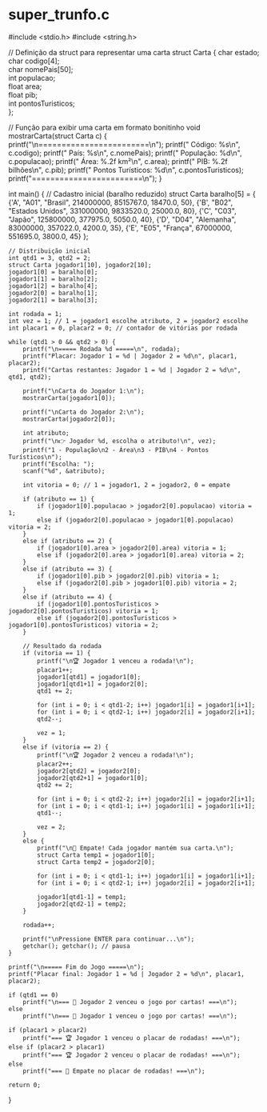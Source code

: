 # super_trunfo.c

#include <stdio.h>
#include <string.h>

// Definição da struct para representar uma carta
struct Carta {
    char estado;              
    char codigo[4];           
    char nomePais[50];        
    int populacao;            
    float area;               
    float pib;                
    int pontosTuristicos;     
};

// Função para exibir uma carta em formato bonitinho
void mostrarCarta(struct Carta c) {
    printf("\n========================\n");
    printf(" Código: %s\n", c.codigo);
    printf(" País: %s\n", c.nomePais);
    printf(" População: %d\n", c.populacao);
    printf(" Área: %.2f km²\n", c.area);
    printf(" PIB: %.2f bilhões\n", c.pib);
    printf(" Pontos Turísticos: %d\n", c.pontosTuristicos);
    printf("========================\n");
}

int main() {
    // Cadastro inicial (baralho reduzido)
    struct Carta baralho[5] = {
        {'A', "A01", "Brasil",          214000000, 8515767.0, 18470.0, 50},
        {'B', "B02", "Estados Unidos",  331000000, 9833520.0, 25000.0, 80},
        {'C', "C03", "Japão",           125800000, 377975.0, 5050.0, 40},
        {'D', "D04", "Alemanha",         83000000, 357022.0, 4200.0, 35},
        {'E', "E05", "França",           67000000, 551695.0, 3800.0, 45}
    };

    // Distribuição inicial
    int qtd1 = 3, qtd2 = 2;
    struct Carta jogador1[10], jogador2[10];
    jogador1[0] = baralho[0];
    jogador1[1] = baralho[2];
    jogador1[2] = baralho[4];
    jogador2[0] = baralho[1];
    jogador2[1] = baralho[3];

    int rodada = 1;
    int vez = 1; // 1 = jogador1 escolhe atributo, 2 = jogador2 escolhe
    int placar1 = 0, placar2 = 0; // contador de vitórias por rodada

    while (qtd1 > 0 && qtd2 > 0) {
        printf("\n===== Rodada %d =====\n", rodada);
        printf("Placar: Jogador 1 = %d | Jogador 2 = %d\n", placar1, placar2);
        printf("Cartas restantes: Jogador 1 = %d | Jogador 2 = %d\n", qtd1, qtd2);

        printf("\nCarta do Jogador 1:\n");
        mostrarCarta(jogador1[0]);

        printf("\nCarta do Jogador 2:\n");
        mostrarCarta(jogador2[0]);

        int atributo;
        printf("\n👉 Jogador %d, escolha o atributo!\n", vez);
        printf("1 - População\n2 - Área\n3 - PIB\n4 - Pontos Turísticos\n");
        printf("Escolha: ");
        scanf("%d", &atributo);

        int vitoria = 0; // 1 = jogador1, 2 = jogador2, 0 = empate

        if (atributo == 1) { 
            if (jogador1[0].populacao > jogador2[0].populacao) vitoria = 1;
            else if (jogador2[0].populacao > jogador1[0].populacao) vitoria = 2;
        } 
        else if (atributo == 2) { 
            if (jogador1[0].area > jogador2[0].area) vitoria = 1;
            else if (jogador2[0].area > jogador1[0].area) vitoria = 2;
        } 
        else if (atributo == 3) { 
            if (jogador1[0].pib > jogador2[0].pib) vitoria = 1;
            else if (jogador2[0].pib > jogador1[0].pib) vitoria = 2;
        } 
        else if (atributo == 4) { 
            if (jogador1[0].pontosTuristicos > jogador2[0].pontosTuristicos) vitoria = 1;
            else if (jogador2[0].pontosTuristicos > jogador1[0].pontosTuristicos) vitoria = 2;
        }

        // Resultado da rodada
        if (vitoria == 1) {
            printf("\n🏆 Jogador 1 venceu a rodada!\n");
            placar1++;
            jogador1[qtd1] = jogador1[0]; 
            jogador1[qtd1+1] = jogador2[0]; 
            qtd1 += 2;

            for (int i = 0; i < qtd1-2; i++) jogador1[i] = jogador1[i+1];
            for (int i = 0; i < qtd2-1; i++) jogador2[i] = jogador2[i+1];
            qtd2--;

            vez = 1; 
        } 
        else if (vitoria == 2) {
            printf("\n🏆 Jogador 2 venceu a rodada!\n");
            placar2++;
            jogador2[qtd2] = jogador2[0]; 
            jogador2[qtd2+1] = jogador1[0]; 
            qtd2 += 2;

            for (int i = 0; i < qtd2-2; i++) jogador2[i] = jogador2[i+1];
            for (int i = 0; i < qtd1-1; i++) jogador1[i] = jogador1[i+1];
            qtd1--;

            vez = 2; 
        } 
        else {
            printf("\n🤝 Empate! Cada jogador mantém sua carta.\n");
            struct Carta temp1 = jogador1[0];
            struct Carta temp2 = jogador2[0];

            for (int i = 0; i < qtd1-1; i++) jogador1[i] = jogador1[i+1];
            for (int i = 0; i < qtd2-1; i++) jogador2[i] = jogador2[i+1];

            jogador1[qtd1-1] = temp1;
            jogador2[qtd2-1] = temp2;
        }

        rodada++;

        printf("\nPressione ENTER para continuar...\n");
        getchar(); getchar(); // pausa
    }

    printf("\n===== Fim do Jogo =====\n");
    printf("Placar final: Jogador 1 = %d | Jogador 2 = %d\n", placar1, placar2);

    if (qtd1 == 0) 
        printf("\n=== 🥇 Jogador 2 venceu o jogo por cartas! ===\n");
    else 
        printf("\n=== 🥇 Jogador 1 venceu o jogo por cartas! ===\n");

    if (placar1 > placar2)
        printf("=== 🏆 Jogador 1 venceu o placar de rodadas! ===\n");
    else if (placar2 > placar1)
        printf("=== 🏆 Jogador 2 venceu o placar de rodadas! ===\n");
    else
        printf("=== 🤝 Empate no placar de rodadas! ===\n");

    return 0;
}
